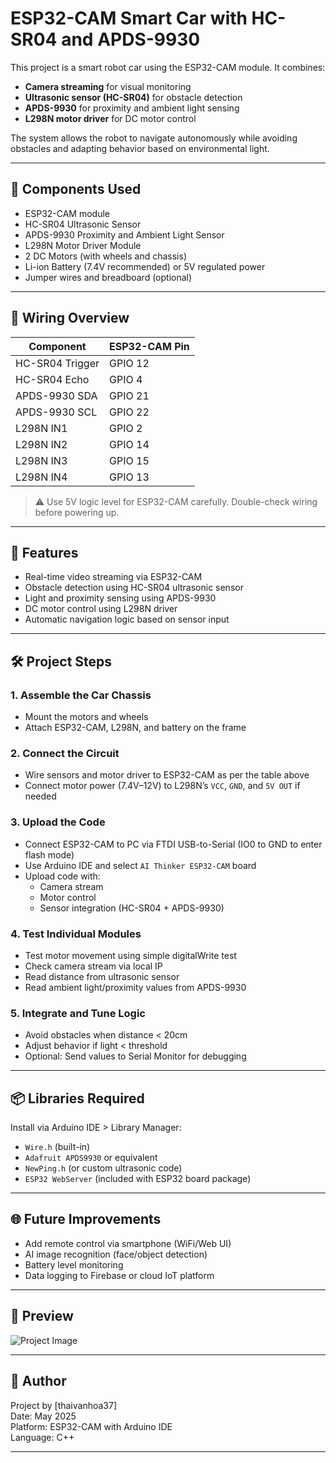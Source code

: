# ESP32-CAM Smart Car with HC-SR04 and APDS-9930

This project is a smart robot car using the ESP32-CAM module. It combines:
- **Camera streaming** for visual monitoring
- **Ultrasonic sensor (HC-SR04)** for obstacle detection
- **APDS-9930** for proximity and ambient light sensing
- **L298N motor driver** for DC motor control

The system allows the robot to navigate autonomously while avoiding obstacles and adapting behavior based on environmental light.

---

## 🔧 Components Used

- ESP32-CAM module  
- HC-SR04 Ultrasonic Sensor  
- APDS-9930 Proximity and Ambient Light Sensor  
- L298N Motor Driver Module  
- 2 DC Motors (with wheels and chassis)  
- Li-ion Battery (7.4V recommended) or 5V regulated power  
- Jumper wires and breadboard (optional)

---

## 🔌 Wiring Overview

| Component       | ESP32-CAM Pin |
|----------------|---------------|
| HC-SR04 Trigger| GPIO 12       |
| HC-SR04 Echo   | GPIO 4        |
| APDS-9930 SDA  | GPIO 21       |
| APDS-9930 SCL  | GPIO 22       |
| L298N IN1      | GPIO 2        |
| L298N IN2      | GPIO 14       |
| L298N IN3      | GPIO 15       |
| L298N IN4      | GPIO 13       |

> ⚠️ Use 5V logic level for ESP32-CAM carefully. Double-check wiring before powering up.

---

## 🚗 Features

- Real-time video streaming via ESP32-CAM
- Obstacle detection using HC-SR04 ultrasonic sensor
- Light and proximity sensing using APDS-9930
- DC motor control using L298N driver
- Automatic navigation logic based on sensor input

---

## 🛠️ Project Steps

### 1. Assemble the Car Chassis
- Mount the motors and wheels
- Attach ESP32-CAM, L298N, and battery on the frame

### 2. Connect the Circuit
- Wire sensors and motor driver to ESP32-CAM as per the table above
- Connect motor power (7.4V–12V) to L298N’s `VCC`, `GND`, and `5V OUT` if needed

### 3. Upload the Code
- Connect ESP32-CAM to PC via FTDI USB-to-Serial (IO0 to GND to enter flash mode)
- Use Arduino IDE and select `AI Thinker ESP32-CAM` board
- Upload code with:
  - Camera stream
  - Motor control
  - Sensor integration (HC-SR04 + APDS-9930)

### 4. Test Individual Modules
- Test motor movement using simple digitalWrite test
- Check camera stream via local IP
- Read distance from ultrasonic sensor
- Read ambient light/proximity values from APDS-9930

### 5. Integrate and Tune Logic
- Avoid obstacles when distance < 20cm
- Adjust behavior if light < threshold
- Optional: Send values to Serial Monitor for debugging

---

## 📦 Libraries Required

Install via Arduino IDE > Library Manager:
- `Wire.h` (built-in)
- `Adafruit APDS9930` or equivalent
- `NewPing.h` (or custom ultrasonic code)
- `ESP32 WebServer` (included with ESP32 board package)

---

## 🌐 Future Improvements

- Add remote control via smartphone (WiFi/Web UI)
- AI image recognition (face/object detection)
- Battery level monitoring
- Data logging to Firebase or cloud IoT platform

---

## 📸 Preview

![Project Image](https://example.com/smart-car-image.jpg) <!-- Replace with actual image URL -->

---

## 🧠 Author

Project by [thaivanhoa37]  
Date: May 2025  
Platform: ESP32-CAM with Arduino IDE  
Language: C++

---
